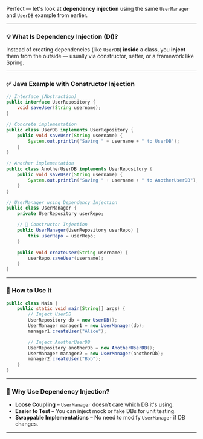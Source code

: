Perfect — let's look at **dependency injection** using the same `UserManager` and `UserDB` example from earlier.

---

### 💡 **What Is Dependency Injection (DI)?**
Instead of creating dependencies (like `UserDB`) **inside** a class, you **inject** them from the outside — usually via constructor, setter, or a framework like Spring.

---

### ✅ Java Example with Constructor Injection

```java
// Interface (Abstraction)
public interface UserRepository {
    void saveUser(String username);
}
```

```java
// Concrete implementation
public class UserDB implements UserRepository {
    public void saveUser(String username) {
        System.out.println("Saving " + username + " to UserDB");
    }
}
```

```java
// Another implementation
public class AnotherUserDB implements UserRepository {
    public void saveUser(String username) {
        System.out.println("Saving " + username + " to AnotherUserDB");
    }
}
```

```java
// UserManager using Dependency Injection
public class UserManager {
    private UserRepository userRepo;

    // 🔑 Constructor Injection
    public UserManager(UserRepository userRepo) {
        this.userRepo = userRepo;
    }

    public void createUser(String username) {
        userRepo.saveUser(username);
    }
}
```

---

### 🧪 How to Use It

```java
public class Main {
    public static void main(String[] args) {
        // Inject UserDB
        UserRepository db = new UserDB();
        UserManager manager1 = new UserManager(db);
        manager1.createUser("Alice");

        // Inject AnotherUserDB
        UserRepository anotherDb = new AnotherUserDB();
        UserManager manager2 = new UserManager(anotherDb);
        manager2.createUser("Bob");
    }
}
```

---

### 🧠 Why Use Dependency Injection?

- **Loose Coupling** – `UserManager` doesn’t care which DB it's using.
- **Easier to Test** – You can inject mock or fake DBs for unit testing.
- **Swappable Implementations** – No need to modify `UserManager` if DB changes.

---
